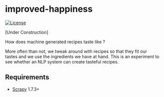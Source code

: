 # improved-happiness
[![License](https://img.shields.io/badge/License-BSD%203--Clause-blue.svg)](https://opensource.org/licenses/BSD-3-Clause)

[Under Construction]

How does machine generated recipes taste like ?

More often than not, we tweak around with recipes so that they fit our tastes and we use the ingredients 
we have at hand. This is an experiment to see whether an NLP system can create tasteful recipes.

Requirements
------------
* [Scrapy][scrapy] 1.7.3+ 


[scrapy]: https://scrapy.org/